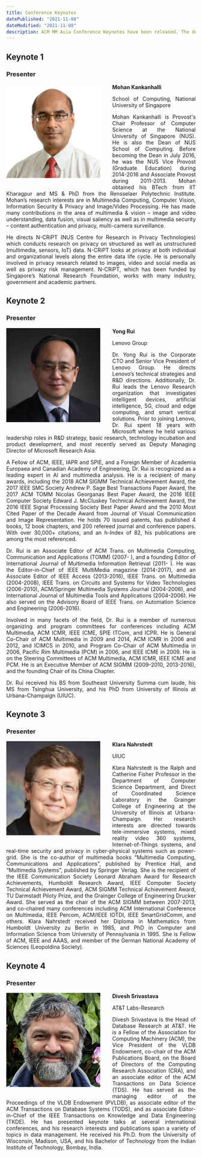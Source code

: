 ```yaml
---
title: Conference Keynotes
datePublished: "2021-11-08"
dateModified: "2021-11-08"
description: ACM MM Asia Conference Keynotes have been released. The details will be published later.
---
```


## Keynote 1
### Presenter

<div class="keynote-text">
    <div class="keynote-img">
        <img src="./mohan_.jpg" alt="Mohan Kankanhalli"/>
    </div>
    <!-- - **Title**: -->
    <strong>Mohan Kankanhalli</strong>
    <!-- - **Date**: -->
    <!-- - **Abstract**:  -->
    <p>School of Computing, National University of Singapore</p>
    <p>
        Mohan Kankanhalli is Provost's Chair Professor of Computer Science at the National University of Singapore (NUS). He is also the Dean of NUS School of Computing. Before becoming the Dean in July 2016, he was the NUS Vice Provost (Graduate Education) during 2014-2016 and Associate Provost during 2011-2013. Mohan obtained his BTech from IIT Kharagpur and MS & PhD from the Rensselaer Polytechnic Institute. Mohan’s research interests are in Multimedia Computing, Computer Vision, Information Security & Privacy and Image/Video Processing. He has made many contributions in the area of multimedia & vision – image and video understanding, data fusion, visual saliency as well as in multimedia security – content authentication and privacy, multi-camera surveillance.
    </p>
    <p>
        He directs N-CRiPT (NUS Centre for Research in Privacy Technologies) which conducts research on privacy on structured as well as unstructured (multimedia, sensors, IoT) data. N-CRiPT looks at privacy at both individual and organizational levels along the entire data life cycle. He is personally involved in privacy research related to images, video and social media as well as privacy risk management. N-CRiPT, which has been funded by Singapore’s National Research Foundation, works with many industry, government and academic partners.
    </p>
</div>


## Keynote 2
### Presenter

<div class="keynote-text">
    <div class="keynote-img">
        <img src="./yong_.jpg" alt="Yong Rui"/>
    </div>
    <!-- - **Title**: -->
    <strong>Yong Rui</strong>
    <!-- - **Date**: -->
    <!-- - **Abstract**:  -->
    <p>Lenovo Group</p>
    <p>
        Dr. Yong Rui is the Corporate CTO and Senior Vice President of Lenovo Group. He directs Lenovo’s technical strategies and R&D directions. Additionally, Dr. Rui leads the Lenovo Research organization that investigates intelligent devices, artificial intelligence, 5G, cloud and edge computing, and smart vertical solutions. Prior to joining Lenovo, Dr. Rui spent 18 years with Microsoft where he held various leadership roles in R&D strategy, basic research, technology incubation and product development, and most recently served as Deputy Managing Director of Microsoft Research Asia.
    </p>
    <p>
        A Fellow of ACM, IEEE, IAPR and SPIE, and a Foreign Member of Academia Europaea and Canadian Academy of Engineering, Dr. Rui is recognized as a leading expert in AI and multimedia analysis. He is a recipient of many awards, including the 2018 ACM SIGMM Technical Achievement Award, the 2017 IEEE SMC Society Andrew P. Sage Best Transactions Paper Award, the 2017 ACM TOMM Nicolas Georganas Best Paper Award, the 2016 IEEE Computer Society Edward J. McCluskey Technical Achievement Award, the 2016 IEEE Signal Processing Society Best Paper Award and the 2010 Most Cited Paper of the Decade Award from Journal of Visual Communication and Image Representation. He holds 70 issued patents, has published 4 books, 12 book chapters, and 200 refereed journal and conference papers. With over 30,000+ citations, and an h-Index of 82, his publications are among the most referenced.
    </p>
    <p>
        Dr. Rui is an Associate Editor of ACM Trans. on Multimedia Computing, Communication and Applications (TOMM) (2007- ), and a founding Editor of International Journal of Multimedia Information Retrieval (2011- ). He was the Editor-in-Chief of IEEE MultiMedia magazine (2014-2017), and an Associate Editor of IEEE Access (2013-2016), IEEE Trans. on Multimedia (2004-2008), IEEE Trans. on Circuits and Systems for Video Technologies (2006-2010), ACM/Springer Multimedia Systems Journal (2004-2006), and International Journal of Multimedia Tools and Applications (2004-2006). He also served on the Advisory Board of IEEE Trans. on Automation Science and Engineering (2006-2016).
    </p>
    <p>
        Involved in many facets of the field, Dr. Rui is a member of numerous organizing and program committees for conferences including ACM Multimedia, ACM ICMR, IEEE ICME, SPIE ITCom, and ICPR. He is General Co-Chair of ACM Multimedia in 2009 and 2014, ACM ICMR in 2006 and 2012, and ICIMCS in 2010, and Program Co-Chair of ACM Multimedia in 2006, Pacific Rim Multimedia (PCM) in 2006, and IEEE ICME in 2009. He is on the Steering Committees of ACM Multimedia, ACM ICMR, IEEE ICME and PCM. He is an Executive Member of ACM SIGMM (2009-2010, 2013-2016), and the founding Chair of its China Chapter.
    </p>
    <p>
        Dr. Rui received his BS from Southeast University Summa cum laude, his MS from Tsinghua University, and his PhD from University of Illinois at Urbana-Champaign (UIUC). 
    </p>
</div>


## Keynote 3
### Presenter

<div class="keynote-text">
    <div class="keynote-img">
        <img src="./klara_.jpg" alt="Klara Nahrstedt"/>
    </div>
    <!-- - **Title**: -->
    <strong>Klara Nahrstedt</strong>
    <!-- - **Date**: -->
    <!-- - **Abstract**:  -->
    <p>UIUC</p>
    <p>
        Klara Nahrstedt is the Ralph and Catherine Fisher Professor in the Department of Computer Science Department, and Direct of Coordinated Science Laboratory in the Grainger College of Engineering at the University of Illinois at Urbana-Champaign. Her research interests are directed towards tele-immersive systems, mixed reality video 360 systems, Internet-of-Things systems, and real-time security and privacy in cyber-physical systems such as power-grid. She is the co-author of multimedia books “Multimedia Computing, Communications and Applications”, published by Prentice Hall, and “Multimedia Systems”, published by Springer Verlag. She is the recipient of the IEEE Communication Society Leonard Abraham Award for Research Achievements, Humboldt Research Award, IEEE Computer Society Technical Achievement Award, ACM SIGMM Technical Achievement Award, TU Darmstadt Piloty Prize, and the Grainger College of Engineering Drucker Award. She served as the chair of the ACM SIGMM between 2007-2013, and co-chaired many conferences including ACM International Conference on Multimedia, IEEE Percom, ACM/IEEE IOTDI, IEEE SmartGridComm, and others. Klara Nahrstedt received her Diploma in Mathematics from Humboldt University zu Berlin in 1985, and PhD in Computer and Information Science from University of Pennsylvania in 1995. She is Fellow of ACM, IEEE and AAAS, and member of the German National Academy of Sciences (Leopoldina Society).
    </p>
</div>


## Keynote 4
### Presenter

<div class="keynote-text">
    <div class="keynote-img">
        <img src="./divesh_.jpg" alt="Divesh Srivastava"/>
    </div>
    <!-- - **Title**: -->
    <strong>Divesh Srivastava</strong>
    <!-- - **Date**: -->
    <!-- - **Abstract**:  -->
    <p>AT&T Labs-Research</p>
    <p>
        Divesh Srivastava is the Head of Database Research at AT&T. He is a Fellow of the Association for Computing Machinery (ACM), the Vice President of the VLDB Endowment, co-chair of the ACM Publications Board, on the Board of Directors of the Computing Research Association (CRA), and an associate editor of the ACM Transactions on Data Science (TDS). He has served as the managing editor of the Proceedings of the VLDB Endowment (PVLDB), as associate editor of the ACM Transactions on Database Systems (TODS), and as associate Editor-in-Chief of the IEEE Transactions on Knowledge and Data Engineering (TKDE). He has presented keynote talks at several international conferences, and his research interests and publications span a variety of topics in data management. He received his Ph.D. from the University of Wisconsin, Madison, USA, and his Bachelor of Technology from the Indian Institute of Technology, Bombay, India.
    </p>
</div>

<style>
    .keynote-text {
        text-align: left;
    }
    .keynote-img {
        float: none;
        margin-right: 2rem;
        margin-bottom: 1rem;
        width: 250px;
    }
    @media (min-width: 768px) {
        .keynote-text {
            text-align: justify;
        }
        .keynote-img {
            float: left;
        }
    }
</style>
